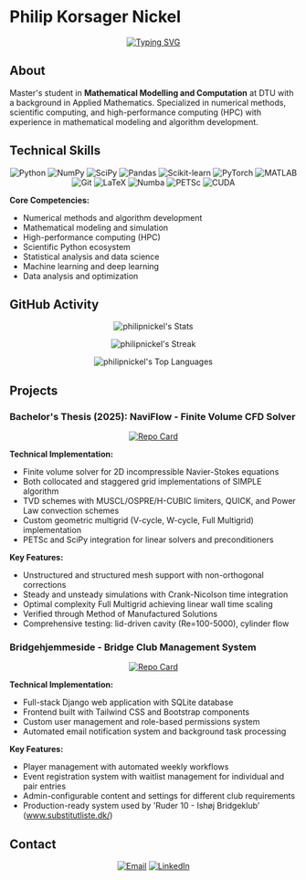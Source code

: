 # Philip Korsager Nickel

<div align="center">

[![Typing SVG](https://readme-typing-svg.herokuapp.com?font=Fira+Code&size=22&duration=2500&pause=1000&color=2E8B57&center=true&vCenter=true&width=600&lines=Mathematical+Modelling+%26+Computation;Numerical+Methods+%26+HPC;Scientific+Computing+with+Python)](https://git.io/typing-svg)

</div>

## About

Master's student in **Mathematical Modelling and Computation** at DTU with a background in Applied Mathematics. Specialized in numerical methods, scientific computing, and high-performance computing (HPC) with experience in mathematical modeling and algorithm development.

## Technical Skills

<div align="center">

![Python](https://img.shields.io/badge/-Python-3776AB?style=flat-square&logo=python&logoColor=white)
![NumPy](https://img.shields.io/badge/-NumPy-013243?style=flat-square&logo=numpy&logoColor=white)
![SciPy](https://img.shields.io/badge/-SciPy-8CAAE6?style=flat-square&logo=scipy&logoColor=white)
![Pandas](https://img.shields.io/badge/-Pandas-150458?style=flat-square&logo=pandas&logoColor=white)
![Scikit-learn](https://img.shields.io/badge/-Scikit--learn-F7931E?style=flat-square&logo=scikit-learn&logoColor=white)
![PyTorch](https://img.shields.io/badge/-PyTorch-EE4C2C?style=flat-square&logo=pytorch&logoColor=white)
![MATLAB](https://img.shields.io/badge/-MATLAB-0076A8?style=flat-square&logo=mathworks&logoColor=white)
![Git](https://img.shields.io/badge/-Git-F05032?style=flat-square&logo=git&logoColor=white)
![LaTeX](https://img.shields.io/badge/-LaTeX-008080?style=flat-square&logo=latex&logoColor=white)
![Numba](https://img.shields.io/badge/-Numba-00A3E0?style=flat-square&logo=numba&logoColor=white)
![PETSc](https://img.shields.io/badge/-PETSc-4B8BBE?style=flat-square&logo=petsc&logoColor=white)
![CUDA](https://img.shields.io/badge/-CUDA-76B900?style=flat-square&logo=nvidia&logoColor=white)

</div>

**Core Competencies:**
- Numerical methods and algorithm development
- Mathematical modeling and simulation
- High-performance computing (HPC)
- Scientific Python ecosystem 
- Statistical analysis and data science
- Machine learning and deep learning
- Data analysis and optimization

## GitHub Activity

<div align="center">

![philipnickel's Stats](https://github-readme-stats.vercel.app/api?username=philipnickel&theme=github&show_icons=true&hide_border=true&count_private=true)

![philipnickel's Streak](https://github-readme-streak-stats.herokuapp.com/?user=philipnickel&theme=github&hide_border=true)

![philipnickel's Top Languages](https://github-readme-stats.vercel.app/api/top-langs/?username=philipnickel&theme=github&show_icons=true&hide_border=true&layout=compact)

</div>

## Projects

### Bachelor's Thesis (2025): NaviFlow - Finite Volume CFD Solver

<div align="center">

[![Repo Card](https://github-readme-stats.vercel.app/api/pin/?username=philipnickel&repo=NaviFlow&theme=github)](https://github.com/philipnickel/NaviFlow)

</div>

**Technical Implementation:**
- Finite volume solver for 2D incompressible Navier-Stokes equations
- Both collocated and staggered grid implementations of SIMPLE algorithm
- TVD schemes with MUSCL/OSPRE/H-CUBIC limiters, QUICK, and Power Law convection schemes
- Custom geometric multigrid (V-cycle, W-cycle, Full Multigrid) implementation
- PETSc and SciPy integration for linear solvers and preconditioners

**Key Features:**
- Unstructured and structured mesh support with non-orthogonal corrections
- Steady and unsteady simulations with Crank-Nicolson time integration
- Optimal complexity Full Multigrid achieving linear wall time scaling
- Verified through Method of Manufactured Solutions
- Comprehensive testing: lid-driven cavity (Re=100-5000), cylinder flow

### Bridgehjemmeside - Bridge Club Management System

<div align="center">

[![Repo Card](https://github-readme-stats.vercel.app/api/pin/?username=philipnickel&repo=Bridgehjemmeside&theme=github)](https://github.com/philipnickel/Bridgehjemmeside)

</div>

**Technical Implementation:**
- Full-stack Django web application with SQLite database
- Frontend built with Tailwind CSS and Bootstrap components
- Custom user management and role-based permissions system
- Automated email notification system and background task processing

**Key Features:**
- Player management with automated weekly workflows
- Event registration system with waitlist management for individual and pair entries  
- Admin-configurable content and settings for different club requirements
- Production-ready system used by 'Ruder 10 - Ishøj Bridgeklub' (www.substitutliste.dk/)

## Contact

<div align="center">

[![Email](https://img.shields.io/badge/Email-philipnickel@outlook.dk-red?style=for-the-badge&logo=gmail&logoColor=white)](mailto:philipnickel@outlook.dk)
[![LinkedIn](https://img.shields.io/badge/LinkedIn-Philip%20Korsager%20Nickel-blue?style=for-the-badge&logo=linkedin&logoColor=white)](https://www.linkedin.com/in/philip-korsager-nickel-078129207/)

</div>
